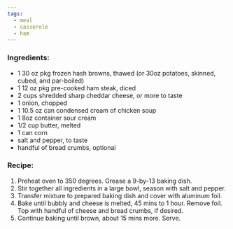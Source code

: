 ```yaml
---
tags:
  - meal
  - casserole
  - ham
---
```

### Ingredients:
- 1 30 oz pkg frozen hash browns, thawed (or 30oz potatoes, skinned, cubed, and par-boiled)
- 1 12 oz pkg pre-cooked ham steak, diced
- 2 cups shredded sharp cheddar cheese, or more to taste
- 1 onion, chopped
- 1 10.5 oz can condensed cream of chicken soup
- 1 8oz container sour cream
- 1/2 cup butter, melted
- 1 can corn
- salt and pepper, to taste
- handful of bread crumbs, optional

### Recipe:
1. Preheat oven to 350 degrees. Grease a 9-by-13 baking dish.
2. Stir together all ingredients in a large bowl, season with salt and pepper.
3. Transfer mixture to prepared baking dish and cover with aluminum foil.
4. Bake until bubbly and cheese is melted, 45 mins to 1 hour. Remove foil. Top with handful of cheese and bread crumbs, if desired.
5. Continue baking until brown, about 15 mins more. Serve.